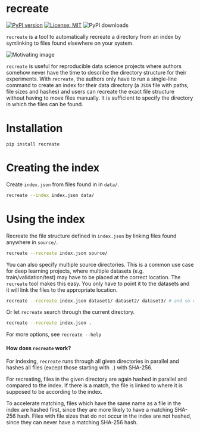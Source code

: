 # recreate

[![PyPI version](https://img.shields.io/pypi/v/recreate)](https://pypi.org/project/recreate/)
[![License: MIT](https://img.shields.io/github/license/99991/recreate?color=brightgreen)](https://opensource.org/licenses/MIT)
![PyPI downloads](https://img.shields.io/pypi/dm/recreate)

`recreate` is a tool to automatically recreate a directory from an index by symlinking to files found elsewhere on your system.

![Motivating image](https://github.com/user-attachments/assets/1688cff9-b887-4925-b1d5-84a2d05a552e)

`recreate` is useful for reproducible data science projects where authors somehow never have the time to describe the directory structure for their experiments. With `recreate`, the authors only have to run a single-line command to create an index for their data directory (a `JSON` file with paths, file sizes and hashes) and users can recreate the exact file structure without having to move files manually. It is sufficient to specify the directory in which the files can be found.

# Installation

```
pip install recreate
```

# Creating the index

Create `index.json` from files found in in `data/`.

```bash
recreate --index index.json data/
```

# Using the index

Recreate the file structure defined in `index.json` by linking files found anywhere in `source/`.

```bash
recreate --recreate index.json source/
```

You can also specify multiple source directories. This is a common use case for deep learning projects, where multiple datasets (e.g. train/validation/test) may have to be placed at the correct location. The `recreate` tool makes this easy. You only have to point it to the datasets and it will link the files to the appropriate location.

```bash
recreate --recreate index.json dataset1/ dataset2/ dataset3/ # and so on...
```

Or let `recreate` search through the current directory.

```bash
recreate --recreate index.json .
```

For more options, see `recreate --help`

#### How does `recreate` work?

For indexing, `recreate` runs through all given directories in parallel and hashes all files (except those starting with `.`) with SHA-256.

For recreating, files in the given directory are again hashed in parallel and compared to the index. If there is a match, the file is linked to where it is supposed to be according to the index.

To accelerate matching, files which have the same name as a file in the index are hashed first, since they are more likely to have a matching SHA-256 hash. Files with file sizes that do not occur in the index are not hashed, since they can never have a matching SHA-256 hash.
